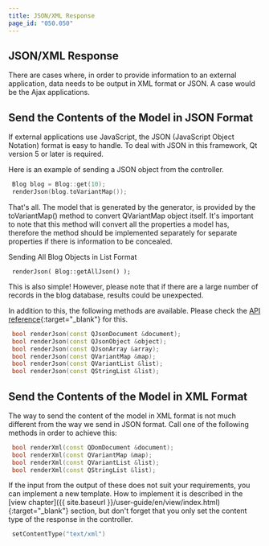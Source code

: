```yaml
---
title: JSON/XML Response
page_id: "050.050"
---
```


## JSON/XML Response

There are cases where, in order to provide information to an external application, data needs to be output in XML format or JSON. A case would be the Ajax applications.

## Send the Contents of the Model in JSON Format

If external applications use JavaScript, the JSON (JavaScript Object Notation) format is easy to handle. To deal with JSON in this framework, Qt version 5 or later is required.

Here is an example of sending a JSON object from the controller.

```c++
 Blog blog = Blog::get(10);
 renderJson(blog.toVariantMap());
```

That's all. The model that is generated by the generator, is provided by the toVariantMap() method to convert QVariantMap object itself. It's important to note that this method will convert all the properties a model has, therefore the method should be implemented separately for separate properties if there is information to be concealed.

Sending All Blog Objects in List Format

```
 renderJson( Blog::getAllJson() );
```

This is also simple! However, please note that if there are a large number of records in the blog database, results could be unexpected.

In addition to this, the following methods are available. Please check the [API reference](http://treefrogframework.org/tf_doxygen/classes.html){:target="_blank"} for this.

```c++
 bool renderJson(const QJsonDocument &document);
 bool renderJson(const QJsonObject &object);
 bool renderJson(const QJsonArray &array);
 bool renderJson(const QVariantMap &map);
 bool renderJson(const QVariantList &list);
 bool renderJson(const QStringList &list);
```

## Send the Contents of the Model in XML Format

The way to send the content of the model in XML format is not much different from the way we send in JSON format. Call one of the following methods in order to achieve this:

```c++
 bool renderXml(const QDomDocument &document);
 bool renderXml(const QVariantMap &map);
 bool renderXml(const QVariantList &list);
 bool renderXml(const QStringList &list);
```

If the input from the output of these does not suit your requirements, you can implement a new template. How to implement it is described in the [view chapter]({{ site.baseurl }}/user-guide/en/view/index.html){:target="_blank"} section, but don't forget that you only set the content type of the response in the controller.

```c++
 setContentType("text/xml")
```